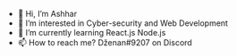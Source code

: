 - 👋 Hi, I’m Ashhar 
- 👀 I’m interested in Cyber-security and Web Development 
- 🌱 I’m currently learning React.js Node.js
- 📫 How to reach me? Dženan#9207 on Discord

<!---
ItsDzenan/ItsDzenan is a ✨ special ✨ repository because its `README.md` (this file) appears on your GitHub profile.
You can click the Preview link to take a look at your changes.
--->
